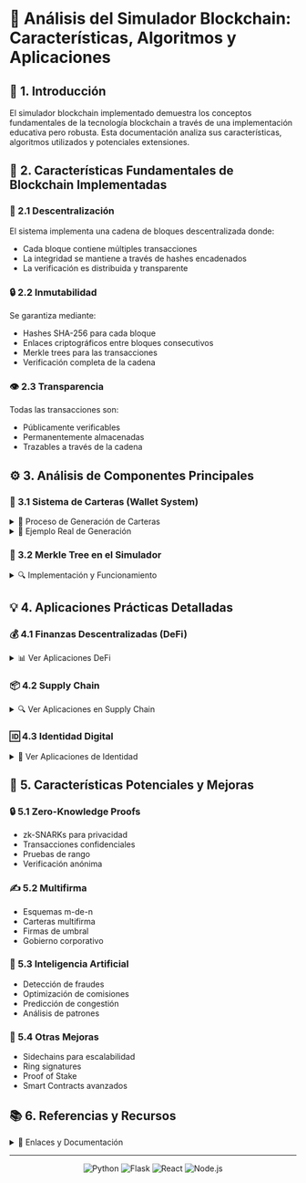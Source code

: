# 🔗 Análisis del Simulador Blockchain: Características, Algoritmos y Aplicaciones

## 📌 1. Introducción

El simulador blockchain implementado demuestra los conceptos fundamentales de la tecnología blockchain a través de una implementación educativa pero robusta. Esta documentación analiza sus características, algoritmos utilizados y potenciales extensiones.

## 🌟 2. Características Fundamentales de Blockchain Implementadas

### 🔄 2.1 Descentralización
El sistema implementa una cadena de bloques descentralizada donde:
- Cada bloque contiene múltiples transacciones
- La integridad se mantiene a través de hashes encadenados
- La verificación es distribuida y transparente

### 🔒 2.2 Inmutabilidad
Se garantiza mediante:
- Hashes SHA-256 para cada bloque
- Enlaces criptográficos entre bloques consecutivos
- Merkle trees para las transacciones
- Verificación completa de la cadena

### 👁️ 2.3 Transparencia
Todas las transacciones son:
- Públicamente verificables
- Permanentemente almacenadas
- Trazables a través de la cadena

## ⚙️ 3. Análisis de Componentes Principales

### 💼 3.1 Sistema de Carteras (Wallet System)

<details>
<summary>🔐 Proceso de Generación de Carteras</summary>

```mermaid
graph TD
    A[Entropía Inicial] -->|16 bytes aleatorios| B[Cálculo Checksum]
    B -->|SHA256| C[Primeros 4 bits]
    A --> D[Concatenación]
    C --> D[Concatenación]
    D -->|132 bits| E[División en grupos]
    E -->|11 bits por grupo| F[Conversión a Palabras]
    F -->|12 palabras| G[Frase Mnemónica]
    G -->|PBKDF2| H[Semilla]
    H -->|HMAC-SHA512| I[Master Key + Chain Code]
    I -->|Primeros 32 bytes| J[Master Private Key]
    I -->|Últimos 32 bytes| K[Chain Code]
    J -->|SECP256k1| L[Public Key]
    L -->|SHA256 + RIPEMD160| M[Dirección]
```

</details>

<details>
<summary>📝 Ejemplo Real de Generación</summary>

1. **Generación de Entropía (128 bits)**
   - Sistema genera 16 bytes de entropía seguros
   - Ejemplo: `b9607f3e17a28b93fac8d225f029a21f`

2. **Cálculo de Checksum**
   - SHA256 de la entropía produce hash completo
   - Se toman primeros 4 bits (ENT/32): `0111`

3. **Concatenación y División**
   - Se combinan entropía y checksum (132 bits)
   - Se divide en 12 grupos de 11 bits cada uno

4. **Frase Mnemónica**
   - Cada grupo se convierte en una palabra del diccionario BIP39
   - Resultado: `rich advance sorry consider chunk six twelve bottom chalk life hammer discover`

5. **Generación de Semilla**
   - PBKDF2-HMAC-SHA512 con 2048 iteraciones
   - Salt: "mnemonic"
   - Produce semilla de 64 bytes

6. **Derivación de Clave Maestra**
   - HMAC-SHA512 con clave "Bitcoin seed"
   - Genera Master Private Key y Chain Code

7. **Generación de Clave Pública**
   - Multiplicación de punto curva elíptica
   - Curva secp256k1

8. **Generación de Dirección**
   - SHA256 de clave pública
   - RIPEMD160 del resultado
   - Dirección final: `f2025103a84d2ba893fd942a8140d09520958060`

</details>

### 🌳 3.2 Merkle Tree en el Simulador

<details>
<summary>🔍 Implementación y Funcionamiento</summary>

```mermaid
graph TD
    A[Root Hash] --> B[Hash1-2]
    A --> C[Hash3-4]
    B --> D[Hash1]
    B --> E[Hash2]
    C --> F[Hash3]
    C --> G[Hash4]
    D --> H[Tx1]
    E --> I[Tx2]
    F --> J[Tx3]
    G --> K[Tx4]
    
    style A fill:#f9f,stroke:#333,stroke-width:4px
    style B fill:#bbf,stroke:#333,stroke-width:2px
    style C fill:#bbf,stroke:#333,stroke-width:2px
    style D fill:#ddf,stroke:#333,stroke-width:2px
    style E fill:#ddf,stroke:#333,stroke-width:2px
    style F fill:#ddf,stroke:#333,stroke-width:2px
    style G fill:#ddf,stroke:#333,stroke-width:2px
```

#### 🔄 Proceso de Construcción
1. Se calcula el hash SHA256 de cada transacción individual
2. Los hashes se emparejan y se combinan
3. Proceso continúa hasta obtener un único hash (root)
4. Si hay número impar de hashes, se duplica el último

#### 🎯 Beneficios en el Simulador
- **Eficiencia**: Verificación rápida de transacciones
- **Integridad**: Detección inmediata de modificaciones
- **Pruebas de Inclusión**: Verificación sin descargar todo el bloque
- **Escalabilidad**: Estructura optimizada para grandes conjuntos de datos

</details>

## 💡 4. Aplicaciones Prácticas Detalladas

### 💰 4.1 Finanzas Descentralizadas (DeFi)
<details>
<summary>📊 Ver Aplicaciones DeFi</summary>

#### 🏦 4.1.1 Custodia de Activos
- **Sistema de Custodia Segura**
  - Contratos inteligentes verificables
  - Bloqueo temporal programable
  - Múltiples firmantes requeridos
  - Condiciones personalizables

- **Monitoreo en Tiempo Real**
  - Seguimiento de estado de fondos
  - Notificaciones de eventos
  - Auditoría completa de movimientos

#### 🔄 4.1.2 Intercambios Atómicos
- **Proceso Automatizado**
  1. Propuesta de intercambio
  2. Bloqueo de activos
  3. Verificación de condiciones
  4. Ejecución simultánea
  5. Confirmación bilateral

- **Características de Seguridad**
  - Sin custodia central
  - Cancelación automática
  - Tiempos límite configurables

#### 💳 4.1.3 Préstamos Colateralizados
- **Gestión de Préstamos**
  - Evaluación automática de garantías
  - Ratio de colateralización dinámico
  - Liquidación programada
  - Gestión de intereses

- **Características Avanzadas**
  - Multi-colateral
  - Préstamos flash
  - Refinanciación automática

#### 🏊 4.1.4 Pools de Liquidez
- **Funcionamiento**
  - Agregación de fondos
  - Market making automático
  - Distribución proporcional
  - Comisiones dinámicas

- **Innovaciones**
  - Pools concentrados
  - Múltiples niveles de riesgo
  - Incentivos para proveedores

</details>

### 📦 4.2 Supply Chain
<details>
<summary>🔍 Ver Aplicaciones en Supply Chain</summary>

#### 🔄 4.2.1 Trazabilidad
- **Seguimiento en Tiempo Real**
  - Registro de ubicación GPS
  - Condiciones ambientales
  - Tiempos de tránsito
  - Transferencias de custodia

- **Documentación Digital**
  - Certificados de origen
  - Permisos sanitarios
  - Documentos de aduana
  - Facturas comerciales

#### ✅ 4.2.2 Verificación de Autenticidad
- **Sistema de Verificación**
  - Identificadores únicos
  - Sellos digitales
  - Firmas criptográficas
  - Certificados de autenticidad

- **Prevención de Falsificaciones**
  - Marcadores físicos-digitales
  - Histórico inmutable
  - Validación multi-factor

#### 📊 4.2.3 Gestión de Inventario
- **Control Automatizado**
  - Actualización en tiempo real
  - Predicción de demanda
  - Optimización de stock
  - Alertas automáticas

- **Integración IoT**
  - Sensores RFID
  - Monitoreo ambiental
  - Control de calidad
  - Mantenimiento predictivo

#### 🏭 4.2.4 Casos de Uso Específicos
- **Farmacéutica**
  - Control de temperatura
  - Trazabilidad de lotes
  - Verificación de caducidad
  - Gestión de recalls

- **Alimentos**
  - Cadena de frío
  - Origen de productos
  - Certificaciones orgánicas
  - Información nutricional

- **Lujo**
  - Autenticación de productos
  - Historial de propiedad
  - Certificados digitales
  - Garantías verificables

</details>

### 🆔 4.3 Identidad Digital
<details>
<summary>👤 Ver Aplicaciones de Identidad</summary>

#### 📜 4.3.1 Credenciales Verificables
- **Participantes**
  - Emisores autorizados
  - Titulares de identidad
  - Verificadores confiables
  - Redes de confianza

- **Tipos de Credenciales**
  - Identidad básica
  - Títulos académicos
  - Certificaciones profesionales
  - Licencias y permisos

#### ⚡ 4.3.2 Sistema de Claims
- **Características**
  - Auto-soberanía
  - Verificabilidad
  - Privacidad selectiva
  - Revocabilidad

- **Aplicaciones**
  - KYC financiero
  - Acceso a servicios
  - Votación electrónica
  - Control de acceso

#### 🔐 4.3.3 Verificación Zero-Knowledge
- **Casos de Uso**
  - Verificación de edad
  - Prueba de solvencia
  - Validación de credenciales
  - Autenticación anónima

- **Beneficios**
  - Privacidad mejorada
  - Cumplimiento regulatorio
  - Minimización de datos
  - Protección contra fraudes

</details>

## 🚀 5. Características Potenciales y Mejoras

### 🔒 5.1 Zero-Knowledge Proofs
- zk-SNARKs para privacidad
- Transacciones confidenciales
- Pruebas de rango
- Verificación anónima

### ✍️ 5.2 Multifirma
- Esquemas m-de-n
- Carteras multifirma
- Firmas de umbral
- Gobierno corporativo

### 🤖 5.3 Inteligencia Artificial
- Detección de fraudes
- Optimización de comisiones
- Predicción de congestión
- Análisis de patrones

### 🔄 5.4 Otras Mejoras
- Sidechains para escalabilidad
- Ring signatures
- Proof of Stake
- Smart Contracts avanzados

## 📚 6. Referencias y Recursos

<details>
<summary>📖 Enlaces y Documentación</summary>

### 📑 Documentación Técnica
- [BIP39 Specification](https://github.com/bitcoin/bips/blob/master/bip-0039.mediawiki)
- [BIP32 Specification](https://github.com/bitcoin/bips/blob/master/bip-0032.mediawiki)
- [Secp256k1 Documentation](https://en.bitcoin.it/wiki/Secp256k1)

### 📚 Recursos de Aprendizaje
- [Mastering Bitcoin](https://github.com/bitcoinbook/bitcoinbook)
- [Ethereum Yellow Paper](https://ethereum.github.io/yellowpaper/paper.pdf)
- [Zero Knowledge Proofs](https://z.cash/technology/zksnarks/)

### 🛠️ Herramientas
- [BIP39 Tool](https://iancoleman.io/bip39/)
- [Blockchain Demo](https://andersbrownworth.com/blockchain/)
- [Ethereum TX Decoder](https://flightwallet.github.io/decode-eth-tx/)

</details>

---
<div align="center">

![Python](https://img.shields.io/badge/Python-3776AB?style=for-the-badge&logo=python&logoColor=white)
![Flask](https://img.shields.io/badge/Flask-000000?style=for-the-badge&logo=flask&logoColor=white)
![React](https://img.shields.io/badge/React-20232A?style=for-the-badge&logo=react&logoColor=61DAFB)
![Node.js](https://img.shields.io/badge/Node.js-43853D?style=for-the-badge&logo=node.js&logoColor=white)

</div>